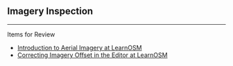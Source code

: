 ## Imagery Inspection


---


Items for Review
* [Introduction to Aerial Imagery at LearnOSM](http://learnosm.org/en/josm/aerial-imagery/)
* [Correcting Imagery Offset in the Editor at LearnOSM](http://learnosm.org/en/josm/correcting-imagery-offset/)

